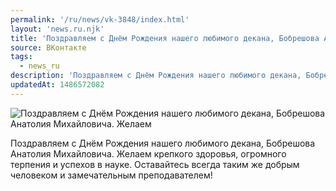 ```yaml
---
permalink: '/ru/news/vk-3848/index.html'
layout: 'news.ru.njk'
title: 'Поздравляем с Днём Рождения нашего любимого декана, Бобрешова Анатолия Михайловича.'
source: ВКонтакте
tags:
  - news_ru
description: 'Поздравляем с Днём Рождения нашего любимого декана, Бобрешова Анатолия Михайловича.'
updatedAt: 1486572082
---
```

![Поздравляем с Днём Рождения нашего любимого декана, Бобрешова Анатолия Михайловича. Желаем](https://sun9-33.userapi.com/impf/c626620/v626620195/60716/T8yMuuEh4-M.jpg?size=1280x1004&quality=96&sign=d5472676677ce7b1d1e12a7621b46d7e&c_uniq_tag=i-SYJZvjYx8ZCqLxknf3vZvmXS99XueEk763vWMnxiQ&type=album)

Поздравляем с Днём Рождения нашего любимого декана, Бобрешова Анатолия Михайловича. Желаем крепкого здоровья, огромного терпения и успехов в науке. Оставайтесь всегда таким же добрым человеком и замечательным преподавателем!
